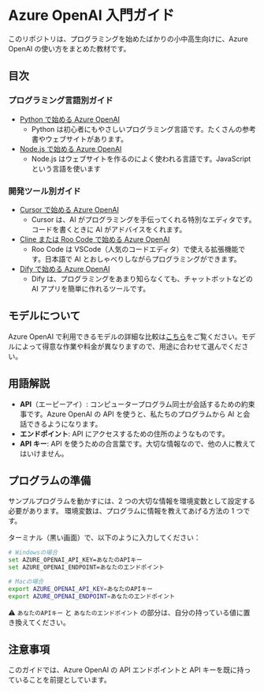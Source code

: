 # Azure OpenAI 入門ガイド

このリポジトリは、プログラミングを始めたばかりの小中高生向けに、Azure OpenAI の使い方をまとめた教材です。

## 目次

### プログラミング言語別ガイド

- [Python で始める Azure OpenAI](docs/python/README.md)
  - Python は初心者にもやさしいプログラミング言語です。たくさんの参考書やウェブサイトがあります。
- [Node.js で始める Azure OpenAI](docs/nodejs/README.md)
  - Node.js はウェブサイトを作るのによく使われる言語です。JavaScript という言語を使います

### 開発ツール別ガイド

- [Cursor で始める Azure OpenAI](docs/tools/cursor/README.md)
  - Cursor は、AI がプログラミングを手伝ってくれる特別なエディタです。コードを書くときに AI がアドバイスをくれます。
- [Cline または Roo Code で始める Azure OpenAI](docs/tools/cline-or-roo-code/README.md)
  - Roo Code は VSCode（人気のコードエディタ）で使える拡張機能です。日本語で AI とおしゃべりしながらプログラミングができます。
- [Dify で始める Azure OpenAI](docs/tools/dify/README.md)
  - Dify は、プログラミングをあまり知らなくても、チャットボットなどの AI アプリを簡単に作れるツールです。

## モデルについて

Azure OpenAI で利用できるモデルの詳細な比較は[こちら](docs/models/README.md)をご覧ください。モデルによって得意な作業や料金が異なりますので、用途に合わせて選んでください。

## 用語解説

- **API**（エーピーアイ）: コンピュータープログラム同士が会話するための約束事です。Azure OpenAI の API を使うと、私たちのプログラムから AI と会話できるようになります。
- **エンドポイント**: API にアクセスするための住所のようなものです。
- **API キー**: API を使うための合言葉です。大切な情報なので、他の人に教えてはいけません。

## プログラムの準備

サンプルプログラムを動かすには、2 つの大切な情報を環境変数として設定する必要があります。
環境変数は、プログラムに情報を教えてあげる方法の 1 つです。

ターミナル（黒い画面）で、以下のように入力してください：

```bash
# Windowsの場合
set AZURE_OPENAI_API_KEY=あなたのAPIキー
set AZURE_OPENAI_ENDPOINT=あなたのエンドポイント

# Macの場合
export AZURE_OPENAI_API_KEY=あなたのAPIキー
export AZURE_OPENAI_ENDPOINT=あなたのエンドポイント
```

⚠️ `あなたのAPIキー` と `あなたのエンドポイント` の部分は、自分の持っている値に置き換えてください。

## 注意事項

このガイドでは、Azure OpenAI の API エンドポイントと API キーを既に持っていることを前提としています。
